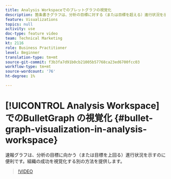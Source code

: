 ```yaml
---
title: Analysis Workspaceでのブレットグラフの視覚化
description: 箇条書きグラフは、分析の目標に対する（または目標を超える）進行状況を示すのに役立ちます。 組織の成功を視覚化する別の方法を提供します。
feature: Visualizations
topics: null
activity: use
doc-type: feature video
team: Technical Marketing
kt: 2116
role: Business Practitioner
level: Beginner
translation-type: tm+mt
source-git-commit: f3b3fa7d91b0cb21005b57768ca23ed6700fcc03
workflow-type: tm+mt
source-wordcount: '76'
ht-degree: 1%

---
```



# [!UICONTROL Analysis Workspace] でのBulletGraph  の視覚化  {#bullet-graph-visualization-in-analysis-workspace}

 速報グラフは、分析の目標に向かう（または目標を上回る）進行状況を示すのに便利です。組織の成功を視覚化する別の方法を提供します。

>[!VIDEO](https://video.tv.adobe.com/v/23989/?quality=12)
